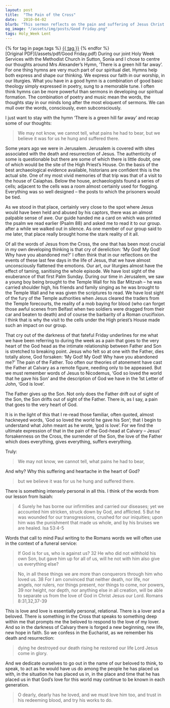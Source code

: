 ```yaml
---
layout: post
title:  "The Pain of the Cross"
date:   2010-04-02
blurb: "This sermon reflects on the pain and suffering of Jesus Christ during his crucifixion, and the profound impact this event has on the believer's faith. The sermon emphasizes the personal and relational aspect of God's love, and how it calls for a response from the believer. It also highlights the transformative power of Christ's death and resurrection, which brings new life and hope to believers."
og_image: "/assets/img/posts/Good Friday.png"
tags: Holy_Week Lent
---    
```

<div class="tag-pills">
    {% for tag in page.tags %}
    <a href="{{ site.baseurl }}/tag/{{ tag | slugify }}" class="tag-pill">{{ tag }}</a>
    {% endfor %}
</div>
[Original PDF](/assets/pdf/Good Friday.pdf)
During our joint Holy Week Services with the Methodist Church in Sutton, Sonia and I chose to centre our thoughts around Mrs Alexander’s Hymn, ‘There is a green hill far away’. For one thing hymns are very much part of our spiritual diet. Hymns help both express and shape our thinking. We express our faith in our worship, in our liturgies. What you have in a good hymn is a combination of good basic theology simply expressed in poetry, sung to a memorable tune. I often think hymns can be more powerful than sermons in developing our spiritual formation. The combination of poetry and music mean the words, the thoughts stay in our minds long after the most eloquent of sermons. We can mull over the words, consciously, even subconsciously.

I just want to stay with the hymn ‘There is a green hill far away’ and recap some of our thoughts:

> We may not know, we cannot tell,
> what pains he had to bear,
> but we believe it was for us
> he hung and suffered there.

Some years ago we were in Jerusalem. Jerusalem is covered with sites associated with the death and resurrection of Jesus. The authenticity of some is questionable but there are some of which there is little doubt, one of which would be the site of the High Priest’s House. On the basis of the best archaeological evidence available, historians are confident this is the actual site. One of my most vivid memories of that trip was that of a visit to the house of Caiaphas. Below the house, archaeologists found a series of cells; adjacent to the cells was a room almost certainly used for flogging. Everything was so well designed – the posts to which the prisoners would be tied.

As we stood in that place, certainly very close to the spot where Jesus would have been held and abused by his captors, there was an almost palpable sense of awe. Our guide handed me a card on which was printed the psalm we read earlier (Psalm 88) and asked me to read it to our group. after a while we walked out in silence. As one member of our group said to me later, that place really brought home the stark reality of it all.

Of all the words of Jesus from the Cross, the one that has been most crucial in my own developing thinking is that cry of dereliction: ‘My God! My God! Why have you abandoned me?’ I often think that in our reflections on the events of these last few days in the life of Jesus, that we have almost unconsciously flattened the emotions. Our art, our liturgies almost have the effect of taming, sanitising the whole episode. We have lost sight of the exuberance of that first Palm Sunday. During our time in Jerusalem, we saw a young boy being brought to the Temple Wall for his Bar Mitzvah – he was carried shoulder high, his friends and family singing as he was brought to the Temple Wall and he was given the scriptures to read. We have lost sight of the fury of the Temple authorities when Jesus cleared the traders from the Temple forecourts, the reality of a mob baying for blood (who can forget those awful scenes from Belfast when two soldiers were dragged from their car and beaten to death) and of course the barbarity of a Roman crucifixion. I think that is why the visit to the cells under the High priest’s House made such an impact on our group.

That cry out of the darkness of that fateful Friday underlines for me what we have been referring to during the week as a pain that goes to the very heart of the God head as the intimate relationship between Father and Son is stretched to breaking point. Jesus who felt so at one with the Father, dies totally alone, God forsaken: ‘My God! My God! Why have you abandoned me?’ The pain of the Father. Too often our theories of atonement have cast the Father at Calvary as a remote figure, needing only to be appeased. But we must remember words of Jesus to Nicodemus, ‘God so loved the world that he gave his Son’ and the description of God we have in the 1st Letter of John, ‘God is love’.

The Father gives up the Son. Not only does the Father drift out of sight of the Son, the Son drifts out of sight of the Father. There is, as I say, a pain that goes to the very heart of God.

It is in the light of this that I re-read those familiar, often quoted, almost hackneyed words, ‘God so loved the world he gave his Son’; that I begin to understand what John meant as he wrote, ‘god is love’. For we find the ultimate expression of that in the pain of the God-head at Calvary – Jesus’ forsakenness on the Cross, the surrender of the Son, the love of the Father which does everything, gives everything, suffers everything.

Truly:

> We may not know, we cannot tell,
> what pains he had to bear,

And why? Why this suffering and heartache in the heart of God?

> but we believe it was for us
> he hung and suffered there.

There is something intensely personal in all this. I think of the words from our lesson from Isaiah:

> 4 Surely he has borne our infirmities
> and carried our diseases;
> yet we accounted him stricken,
> struck down by God, and afflicted.
> 5 But he was wounded for our transgressions,
> crushed for our iniquities;
> upon him was the punishment that made us whole,
> and by his bruises we are healed. Isa 53:4-5

Words that call to mind Paul writing to the Romans words we will often use in the context of a funeral service:

> If God is for us, who is against us? 32 He who did not
> withhold his own Son, but gave him up for all of us, will he
> not with him also give us everything else?

> No, in all these things we are more than conquerors through
> him who loved us. 38 For I am convinced that neither death,
> nor life, nor angels, nor rulers, nor things present, nor things
> to come, nor powers, 39 nor height, nor depth, nor anything
> else in all creation, will be able to separate us from the love
> of God in Christ Jesus our Lord. Romans 8:31,32,37-39

This is love and love is essentially personal, relational. There is a lover and a beloved. There is something in the Cross that speaks to something deep within me that prompts me the beloved to respond to the love of my lover. And so in the darkness of Calvary there is forged a new beginning, new life, new hope in faith. So we confess in the Eucharist, as we remember his death and resurrection:

> dying he destroyed our death
> rising he restored our life
> Lord Jesus come in glory.

And we dedicate ourselves to go out in the name of our beloved to think, to speak, to act as he would have us do among the people he has placed us with, in the situation he has placed us in, in the place and time that he has placed us in that God’s love for this world may continue to be known in each generation.

> O dearly, dearly has he loved,
> and we must love him too,
> and trust in his redeeming blood,
> and try his works to do.
